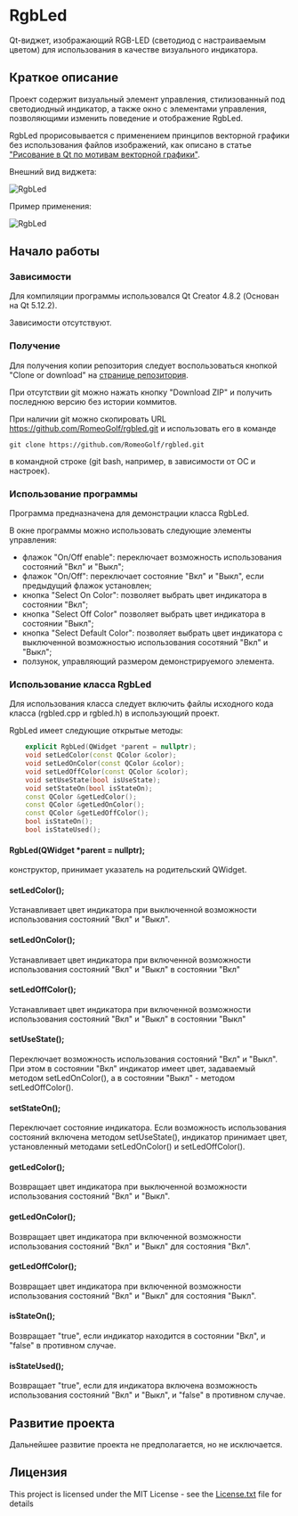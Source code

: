 # RgbLed

Qt-виджет, изображающий RGB-LED (светодиод с настраиваемым цветом) для использования в качестве визуального индикатора.

## Краткое описание

Проект содержит визуальный элемент управления, стилизованный под светодиодный индикатор, а также окно с элементами управления, позволяющими изменить поведение и отображение RgbLed.

RgbLed прорисовывается с применением принципов векторной графики без использования файлов изображений, как описано в статье ["Рисование в Qt по мотивам векторной графики"](http://habr.com).

Внешний вид виджета:

![RgbLed][RgbLed]

[RgbLed]: http:// ""

Пример применения:

![RgbLed][RgbLedSample]

[RgbLedSample]: http:// ""


## Начало работы

### Зависимости

Для компиляции программы использовался Qt Creator 4.8.2 (Основан на Qt 5.12.2).

Зависимости отсутствуют.

### Получение

Для получения копии репозитория следует воспользоваться кнопкой "Clone or download" на [странице репозитория](https://github.com/RomeoGolf/rgbled).

При отсутствии git можно нажать кнопку "Download ZIP" и получить последнюю версию без истории коммитов.

При наличии git можно скопировать URL https://github.com/RomeoGolf/rgbled.git и использовать его в команде

~~~~
git clone https://github.com/RomeoGolf/rgbled.git
~~~~

в командной строке (git bash, например, в зависимости от ОС и настроек).

### Использование программы

Программа предназначена для демонстрации класса RgbLed.

В окне программы можно использовать следующие элементы управления:

* флажок "On/Off enable": переключает возможность использования состояний "Вкл" и "Выкл";
* флажок "On/Off": переключает состояние "Вкл" и "Выкл", если предыдущий флажок установлен;
* кнопка "Select On Color": позволяет выбрать цвет индикатора в состоянии "Вкл";
* кнопка "Select Off Color" позволяет выбрать цвет индикатора в состоянии "Выкл";
* кнопка "Select Default Color": позволяет выбрать цвет индикатора с выключенной возможностью использования сосотяний "Вкл" и "Выкл";
* ползунок, управляющий размером демонстрируемого элемента.

### Использование класса RgbLed

Для использования класса следует включить файлы исходного кода класса (rgbled.cpp и rgbled.h) в использующий проект.

RgbLed имеет следующие открытые методы:

````cpp
    explicit RgbLed(QWidget *parent = nullptr);
    void setLedColor(const QColor &color);
    void setLedOnColor(const QColor &color);
    void setLedOffColor(const QColor &color);
    void setUseState(bool isUseState);
    void setStateOn(bool isStateOn);
    const QColor &getLedColor();
    const QColor &getLedOnColor();
    const QColor &getLedOffColor();
    bool isStateOn();
    bool isStateUsed();
````

#### RgbLed(QWidget *parent = nullptr);

конструктор, принимает указатель на родительский QWidget.

#### setLedColor();

Устанавливает цвет индикатора при выключенной возможности использования состояний "Вкл" и "Выкл".

#### setLedOnColor();

Устанавливает цвет индикатора при включенной возможности использования состояний "Вкл" и "Выкл" в состоянии "Вкл"

#### setLedOffColor();

Устанавливает цвет индикатора при включенной возможности использования состояний "Вкл" и "Выкл" в состоянии "Выкл"

#### setUseState();

Переключает возможность использования состояний "Вкл" и "Выкл". При этом в состоянии "Вкл" индикатор имеет цвет, задаваемый методом setLedOnColor(), а в состоянии "Выкл" - методом setLedOffColor().

#### setStateOn();

Переключает состояние индикатора. Если возможность использования состояний включена методом setUseState(), индикатор принимает цвет, установленный методами setLedOnColor() и setLedOffColor().

#### getLedColor();

Возвращает цвет индикатора при выключенной возможности использования состояний "Вкл" и "Выкл".

#### getLedOnColor();

Возвращает цвет индикатора при включенной возможности использования состояний "Вкл" и "Выкл" для состояния "Вкл".

#### getLedOffColor();

Возвращает цвет индикатора при включенной возможности использования состояний "Вкл" и "Выкл" для состояния "Выкл".

#### isStateOn();

Возвращает "true", если индикатор находится в состоянии "Вкл", и "false" в противном случае.

#### isStateUsed();

Возвращает "true", если для индикатора включена возможность использования состояний "Вкл" и "Выкл", и "false" в противном случае.


## Развитие проекта

Дальнейшее развитие проекта не предполагается, но не исключается.

## Лицензия

This project is licensed under the MIT License - see the [License.txt](License.txt) file for details

